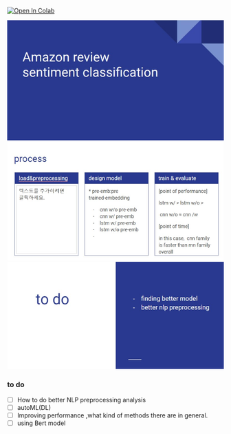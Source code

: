 <a href="https://colab.research.google.com/github/epsilon-deltta/amazon-review/blob/master/main.ipynb" target="_parent"><img src="https://colab.research.google.com/assets/colab-badge.svg" alt="Open In Colab"/></a>

![](img/intro0.jpg)
![](img/intro1.jpg)
![](img/intro2.jpg)

### to do 

- [ ] How to do better NLP preprocessing analysis  
- [ ] autoML(DL)  
- [ ] Improving performance ,what kind of methods there are in general. 
- [ ] using Bert model
